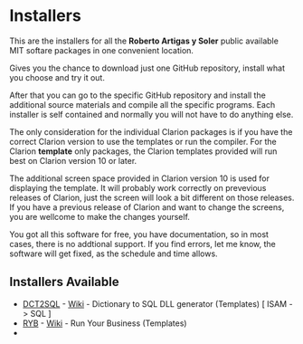 # Installers

This are the installers for all the **Roberto Artigas y Soler** public available MIT softare packages in one convenient location.

Gives you the chance to download just one GitHub repository, install what you choose and try it out.

After that you can go to the specific GitHub repository and install the additional source materials and compile all the specific programs.
Each installer is self contained and normally you will not have to do anything else.

The only consideration for the individual Clarion packages is if you have the correct Clarion version to use the templates or run the compiler.
For the Clarion **template** only packages, the Clarion templates provided will run best on Clarion version 10 or later. 

The additional screen space provided in Clarion version 10 is used for displaying the template.
It will probably work correctly on prevevious releases of Clarion, just the screen will look a bit different on those releases. 
If you have a previous release of Clarion and want to change the screens, you are wellcome to make the changes yourself.

You got all this software for free, you have documentation, so in most cases, there is no addtional support.
If you find errors, let me know, the software will get fixed, as the schedule and time allows.

## Installers Available

* [DCT2SQL](https://github.com/RobertArtigas/DCT2SQL) - [Wiki](https://github.com/RobertArtigas/DCT2SQL/wiki) - Dictionary to SQL DLL generator (Templates) [ ISAM -> SQL ]
* [RYB](https://github.com/RobertArtigas/RYB) - [Wiki](https://github.com/RobertArtigas/RYB/wiki) - Run Your Business (Templates)
* 
